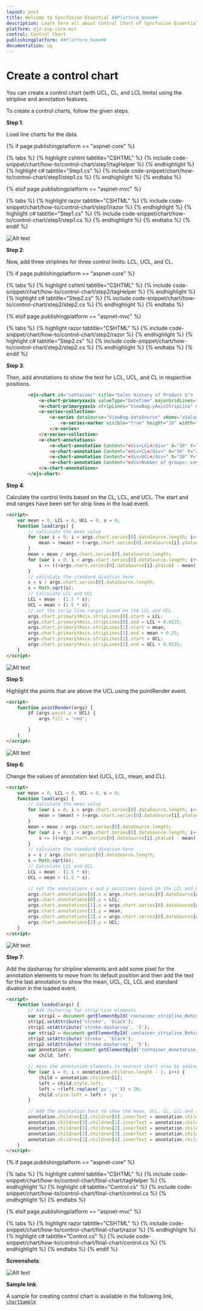```yaml
---
layout: post
title: Welcome to Syncfusion Essential ##Platform_Name##
description: Learn here all about Control Chart of Syncfusion Essential ##Platform_Name## widgets based on HTML5 and jQuery.
platform: ej2-asp-core-mvc
control: Control Chart
publishingplatform: ##Platform_Name##
documentation: ug
---
```


<!-- markdownlint-disable MD036 -->

# Create a control chart

You can create a control chart (with UCL, CL, and LCL limits) using the stripline and annotation features.

To create a control charts, follow the given steps.

**Step 1**:

Load line charts for the data.

{% if page.publishingplatform == "aspnet-core" %}

{% tabs %}
{% highlight cshtml tabtitle="CSHTML" %}
{% include code-snippet/chart/how-to/control-chart/step1/tagHelper %}
{% endhighlight %}
{% highlight c# tabtitle="Step1.cs" %}
{% include code-snippet/chart/how-to/control-chart/step1/step1.cs %}
{% endhighlight %}
{% endtabs %}

{% elsif page.publishingplatform == "aspnet-mvc" %}

{% tabs %}
{% highlight razor tabtitle="CSHTML" %}
{% include code-snippet/chart/how-to/control-chart/step1/razor %}
{% endhighlight %}
{% highlight c# tabtitle="Step1.cs" %}
{% include code-snippet/chart/how-to/control-chart/step1/step1.cs %}
{% endhighlight %}
{% endtabs %}
{% endif %}



![Alt text](../images/step1.png)

**Step 2**:

Now, add three striplines for three control limits: LCL, UCL, and CL.

{% if page.publishingplatform == "aspnet-core" %}

{% tabs %}
{% highlight cshtml tabtitle="CSHTML" %}
{% include code-snippet/chart/how-to/control-chart/step2/tagHelper %}
{% endhighlight %}
{% highlight c# tabtitle="Step2.cs" %}
{% include code-snippet/chart/how-to/control-chart/step2/step2.cs %}
{% endhighlight %}
{% endtabs %}

{% elsif page.publishingplatform == "aspnet-mvc" %}

{% tabs %}
{% highlight razor tabtitle="CSHTML" %}
{% include code-snippet/chart/how-to/control-chart/step2/razor %}
{% endhighlight %}
{% highlight c# tabtitle="Step2.cs" %}
{% include code-snippet/chart/how-to/control-chart/step2/step2.cs %}
{% endhighlight %}
{% endtabs %}
{% endif %}



**Step 3**:

Then, add annotations to show the text for LCL, UCL, and CL in respective positions.

```html
        <ejs-chart id="container" title="Sales History of Product X">
            <e-chart-primaryxaxis valueType="DateTime" majorGridLines="ViewBag.line" majorTickLines="ViewBag.line"></e-chart-primaryxaxis>
            <e-chart-primaryyaxis stripLines="ViewBag.yAxisStripLine" majorGridLines="ViewBag.line" majorTickLines="ViewBag.line"></e-chart-primaryyaxis>
            <e-series-collection>
                <e-series dataSource="ViewBag.dataSource" xName="xValue" yName="yValue" type="@Syncfusion.EJ2.Charts.ChartSeriesType.Line">
                    <e-series-marker visible="true" height="10" width="10"></e-series-marker>
                </e-series>
            </e-series-collection>
            <e-chart-annotations>
                <e-chart-annotation Content="<div>LCL</div>" X="30" Y="2" CoordinateUnits='@Syncfusion.EJ2.Charts.Units.Point'></e-chart-annotation>
                <e-chart-annotation Content="<div>CL</div>" X="30" Y="2" CoordinateUnits='@Syncfusion.EJ2.Charts.Units.Point'></e-chart-annotation>
                <e-chart-annotation Content="<div>UCL</div>" X="30" Y="2" CoordinateUnits='@Syncfusion.EJ2.Charts.Units.Point'></e-chart-annotation>
                <e-chart-annotation Content="<div>Number of groups: xx</div><div>CL: xx</div><div>LCL: xx</div><div>UCL: xx</div><div>Standard Divation: xx</div>" X="400" Y="500" CoordinateUnits='@Syncfusion.EJ2.Charts.Units.Pixel'></e-chart-annotation>
            </e-chart-annotations>
        </ejs-chart>
```

**Step 4**:

Calculate the control limits based on the CL, LCL, and UCL. The start and end ranges have been set for strip lines in the load event.

```html
<script>
    var mean = 0, LCL = 0, UCL = 0, s = 0;
    function load(args) {
        // calculate the mean value
        for (var i = 0; i < args.chart.series[0].dataSource.length; i++) {
            mean = (mean) + (+args.chart.series[0].dataSource[i].yValue);
        }
        mean = mean / args.chart.series[0].dataSource.length;
        for (var i = 0; i < args.chart.series[0].dataSource.length; i++) {
            s += ((+args.chart.series[0].dataSource[i].yValue) - mean) * ((+args.chart.series[0].dataSource[i].yValue) - mean);
        }
        // calculate the standard divation here
        s = s / args.chart.series[0].dataSource.length;
        s = Math.sqrt(s);
        // Calculate LCL and UCL
        LCL = mean - (1.5 * s);
        UCL = mean + (1.5 * s);
        // set the strip line ranges based on the LCL and UCL
        args.chart.primaryYAxis.stripLines[0].start = LCL;
        args.chart.primaryYAxis.stripLines[0].end = LCL + 0.0125;
        args.chart.primaryYAxis.stripLines[1].start = mean;
        args.chart.primaryYAxis.stripLines[1].end = mean + 0.25;
        args.chart.primaryYAxis.stripLines[2].start = UCL;
        args.chart.primaryYAxis.stripLines[2].end = UCL + 0.0135;
    }
</script>
```

![Alt text](./images/step4.png)

**Step 5**:

Highlight the points that are above the UCL using the pointRender event.

```html
<script>
    function pointRender(args) {
        if (args.point.y > UCL) {
            args.fill = 'red';

        }
    }
</script>
```

![Alt text](./images/step5.png)

**Step 6**:

Change the values of annotation text (UCL, LCL, mean, and CL).

```html
<script>
    var mean = 0, LCL = 0, UCL = 0, s = 0;
    function load(args) {
        // calculate the mean value
        for (var i = 0; i < args.chart.series[0].dataSource.length; i++) {
            mean = (mean) + (+args.chart.series[0].dataSource[i].yValue);
        }
        mean = mean / args.chart.series[0].dataSource.length;
        for (var i = 0; i < args.chart.series[0].dataSource.length; i++) {
            s += ((+args.chart.series[0].dataSource[i].yValue) - mean) * ((+args.chart.series[0].dataSource[i].yValue) - mean);
        }
        // calculate the standard divation here
        s = s / args.chart.series[0].dataSource.length;
        s = Math.sqrt(s);
        // Calculate LCL and UCL
        LCL = mean - (1.5 * s);
        UCL = mean + (1.5 * s);

        // set the annotations x and y positions based on the LCL and UCL
        args.chart.annotations[0].x = args.chart.series[0].dataSource[args.chart.series[0].dataSource.length - 1].xValue;
        args.chart.annotations[0].y = LCL;
        args.chart.annotations[1].x = args.chart.series[0].dataSource[args.chart.series[0].dataSource.length - 1].xValue;
        args.chart.annotations[1].y = mean;
        args.chart.annotations[2].x = args.chart.series[0].dataSource[args.chart.series[0].dataSource.length - 1].xValue;
        args.chart.annotations[2].y = UCL;
    }
</script>
```

![Alt text](./images/step6.png)

**Step 7**:

Add the dasharray for stripline elements and add some pixel for the annotation elements to move from its default position and then add the text for the last annotation to show the mean, UCL, CL, LCL and standard divation in the loaded event.

```html
<script>
    function loaded(args) {
        // Add dasharray for strip line elements
        var strip1 = document.getElementById('container_stripline_Behind_rect_0');
        strip1.setAttribute('stroke', 'black');
        strip1.setAttribute('stroke-dasharray', '5');
        var strip2 = document.getElementById('container_stripline_Behind_rect_2');
        strip2.setAttribute('stroke', 'black');
        strip2.setAttribute('stroke-dasharray', '5');
        var annotation = document.getElementById('container_Annotation_Collections');
        var child, left;

        // move the annotation elements to nearest chart area by adding some pixel to annotation elements
        for (var i = 0; i < annotation.children.length - 1; i++) {
            child = annotation.children[i];
            left = child.style.left;
            left = +(left.replace('px', '')) + 20;
            child.style.left = left + 'px';
        }

        // Add the annotation text to show the mean, UCL, CL, LCL and standard divation
        annotation.children[3].children[0].innerText = annotation.children[3].children[0].innerText.replace('xx', args.chart.series[0].dataSource.length);
        annotation.children[3].children[1].innerText = annotation.children[3].children[1].innerText.replace('xx', mean);
        annotation.children[3].children[2].innerText = annotation.children[3].children[2].innerText.replace('xx', LCL);
        annotation.children[3].children[3].innerText = annotation.children[3].children[3].innerText.replace('xx', UCL);
        annotation.children[3].children[4].innerText = annotation.children[3].children[4].innerText.replace('xx', s);
    }
</script>
```

{% if page.publishingplatform == "aspnet-core" %}

{% tabs %}
{% highlight cshtml tabtitle="CSHTML" %}
{% include code-snippet/chart/how-to/control-chart/final-chart/tagHelper %}
{% endhighlight %}
{% highlight c# tabtitle="Control.cs" %}
{% include code-snippet/chart/how-to/control-chart/final-chart/control.cs %}
{% endhighlight %}
{% endtabs %}

{% elsif page.publishingplatform == "aspnet-mvc" %}

{% tabs %}
{% highlight razor tabtitle="CSHTML" %}
{% include code-snippet/chart/how-to/control-chart/final-chart/razor %}
{% endhighlight %}
{% highlight c# tabtitle="Control.cs" %}
{% include code-snippet/chart/how-to/control-chart/final-chart/control.cs %}
{% endhighlight %}
{% endtabs %}
{% endif %}



**Screenshots**:

![Alt text](./images/control-charts.png)

**Sample link**:

A sample for creating control chart is available in the following link,
[`chartSample`](http://www.syncfusion.com/downloads/support/directtrac/207077/ze/coreEJ2Sample-1067535862)